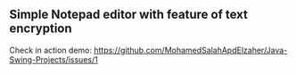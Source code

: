 ## Simple Notepad editor with feature of text encryption

Check in action demo: https://github.com/MohamedSalahApdElzaher/Java-Swing-Projects/issues/1
